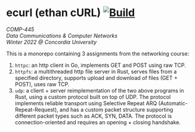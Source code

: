 # ecurl (ethan cURL) [![Build](https://github.com/obonobo/ecurl/actions/workflows/test.yml/badge.svg)](https://github.com/obonobo/ecurl/actions/workflows/test.yml)

_COMP-445_ <br />
_Data Communications & Computer Networks_ <br />
_Winter 2022 @ Concordia University_ <br />

This is a monorepo containing 3 assignments from the networking course:

1. `httpc`: an http client in Go, implements GET and POST using raw TCP.
2. `httpfs`: a multithreaded http file server in Rust, serves files from a
   specified directory, supports upload and download of files (GET + POST), uses
   raw TCP.
3. `udp`: a client + server reimplementation of the two above programs in Rust,
   using a custom protocol built on top of UDP. The protocol implements reliable
   transport using Selective Repeat ARQ (Automatic-Repeat-Request), and has a
   custom packet structure supporting different packet types such as ACK, SYN,
   DATA. The protocol is connection-oriented and requires an opening + closing
   handshake.
